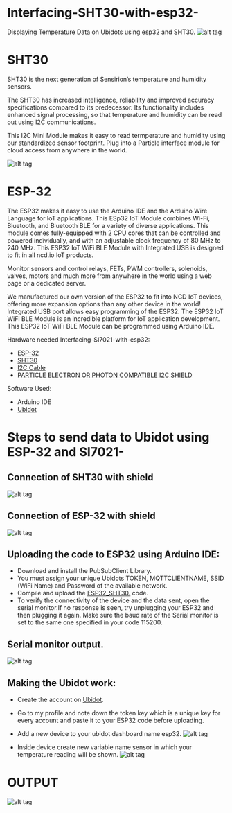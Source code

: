 # Interfacing-SHT30-with-esp32-
Displaying Temperature Data on Ubidots  using esp32 and SHT30.
![alt tag](https://github.com/mjScientech/Esp32-And-SHT30/blob/master/SHT30_I2CS_A_1_c02a9c53-2431-4fb7-b568-b403fcd5f63f_480x480.png)
# SHT30
SHT30 is the next generation of Sensirion’s temperature and humidity sensors.

The SHT30 has increased intelligence, reliability and improved accuracy specifications compared to its predecessor. Its functionality includes enhanced signal processing,  so that temperature and humidity can be read out using I2C communications.

This I2C Mini Module makes it easy to read termperature and humidity using our standardized sensor footprint. Plug into a Particle interface module for cloud access from anywhere in the world.

![alt tag](https://github.com/mjScientech/ESP32-AND-SI7021/blob/master/ESP32_1.png)
# ESP-32
The ESP32 makes it easy to use the Arduino IDE and the Arduino Wire Language for IoT applications. This ESp32 IoT Module combines Wi-Fi, Bluetooth, and Bluetooth BLE for a variety of diverse applications. This module comes fully-equipped with 2 CPU cores that can be controlled and powered individually, and with an adjustable clock frequency of 80 MHz to 240 MHz. This ESP32 IoT WiFi BLE Module with Integrated USB is designed to fit in all ncd.io IoT products.

Monitor sensors and control relays, FETs, PWM controllers, solenoids, valves, motors and much more from anywhere in the world using a web page or a dedicated server.

We manufactured our own version of the ESP32 to fit into NCD IoT devices, offering more expansion options than any other device in the world! Integrated USB port allows easy programming of the ESP32. The ESP32 IoT WiFi BLE Module is an incredible platform for IoT application development. This ESP32 IoT WiFi BLE Module can be programmed using Arduino IDE.

Hardware needed Interfacing-SI7021-with-esp32:
- [ESP-32](https://store.ncd.io/product/esp32-iot-wifi-ble-module-with-integrated-usb/)
- [SHT30](https://shop.controleverything.com/products/humidity-and-temperature-sensor-3-rh-0-3-c)
- [I2C Cable](https://store.ncd.io/product/i2c-cable/)
- [PARTICLE ELECTRON OR PHOTON COMPATIBLE I2C SHIELD](https://shop.controleverything.com/products/i2c-breakout-for-particle-electron-or-particle-photon)

Software Used:
- Arduino IDE
- [Ubidot](https://ubidots.com/)


# Steps to send data to Ubidot using ESP-32 and SI7021-

## Connection of SHT30 with shield
![alt tag](https://github.com/mjScientech/ESP32-AND-SI7021/blob/master/I2Cconnection%20SI021.JPG)

## Connection of ESP-32 with shield
![alt tag](https://github.com/mjScientech/ESP32-AND-SI7021/blob/master/Esp32%20Connection.png)

##  Uploading the code  to ESP32 using Arduino IDE:
- Download and install the PubSubClient Library.
- You must assign your unique Ubidots TOKEN, MQTTCLIENTNAME, SSID (WiFi Name) and Password of the available network.
- Compile and upload the  [ESP32_SHT30.](https://github.com/mjScientech/Esp32-And-SHT30/blob/master/ESP32_SHT30.ino) code.
- To verify the connectivity of the device and the data sent, open the serial monitor.If no response is seen, try unplugging your ESP32 and then plugging it again. Make sure the baud rate of the Serial monitor is set to the same one specified in your code 115200.

## Serial monitor output.
![alt tag](https://github.com/mjScientech/Esp32-And-SHT30/blob/master/Seriasht30%20output.JPG)

## Making the Ubidot work:
- Create the account on [Ubidot](https://ubidots.com/).
- Go to my profile and note down the token key which is a unique key for every account and paste it to your ESP32 code before uploading.
- Add a new device to your ubidot dashboard name esp32.
![alt tag](https://github.com/mjScientech/ESP32-AND-SI7021/blob/master/Device.JPG)

- Inside device create new variable name sensor in which your temperature reading will be shown.
![alt tag](https://github.com/mjScientech/ESP32-AND-SI7021/blob/master/variable.JPG)

# OUTPUT
![alt tag](https://github.com/mjScientech/Esp32-And-SHT30/blob/master/SHT30%20out.JPG)


